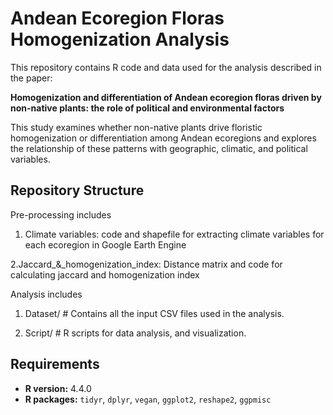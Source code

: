 # Andean Ecoregion Floras Homogenization Analysis

This repository contains R code and data used for the analysis described in the paper:

**Homogenization and differentiation of Andean ecoregion floras driven by non-native plants: the role of political and environmental factors**

This study examines whether non-native plants drive floristic homogenization or differentiation among Andean ecoregions and explores the relationship of these patterns with geographic, climatic, and political variables.

## Repository Structure

Pre-processing includes
1. Climate variables: code and shapefile for extracting climate variables for each ecoregion in Google Earth Engine

2.Jaccard_&_homogenization_index: Distance matrix and code for calculating jaccard and homogenization index

Analysis includes
  1) Dataset/ # Contains all the input CSV files used in the analysis. 
    
  2) Script/ # R scripts for data analysis, and visualization.




## Requirements

- **R version:** 4.4.0
- **R packages:** `tidyr`, `dplyr`, `vegan`, `ggplot2`, `reshape2`, `ggpmisc`

